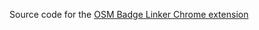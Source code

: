 Source code for the [OSM Badge Linker Chrome extension](https://chrome.google.com/webstore/detail/osm-badge-linker/jhdibcmjpjhdndabcfnfepfanklcajbn)
